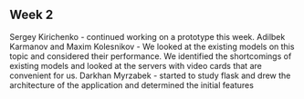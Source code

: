 ## Week 2
Sergey Kirichenko - continued working on a prototype this week.
Adilbek Karmanov and Maxim Kolesnikov - We looked at the existing models on this topic and considered their performance. We identified the shortcomings of existing models and looked at the servers with video cards that are convenient for us.
Darkhan Myrzabek - started to study flask and drew the architecture of the application and determined the initial features
